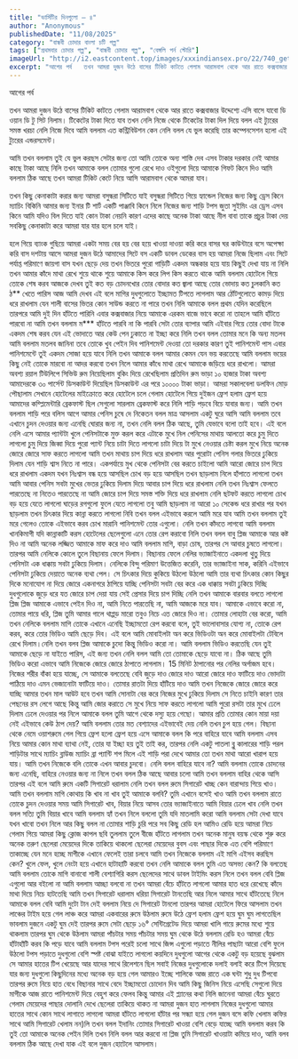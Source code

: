 ```yaml
---
title: "ভার্সিটির দিনগুলো – ৪"
author: "Anonymous"
publishedDate: "11/08/2025"
category: "বান্ধবী চোদার বাংলা চটি গল্প"
tags: ["প্রথমবার চোদার গল্প", "বান্ধবী চোদার গল্প", "বেঙ্গলি পর্ন স্টোরি"]
imageUrl: "http://i2.eastcontent.top/images/xxxindiansex.pro/22/740_gets_fucked.jpg"
excerpt: "আগের পর্ব   তখন আমরা দুজন উঠে বাসের টিকিট কাটতে গেলাম আরামবাগ থেকে আর রাতে কক্সবাজার উদ্দেশ্যে এসি বাসে যাবো ডি ওয়ান ডি টু সিট নিলাম। টিকেটের টাকা দিতে যাব তখন নেলি নিজে থেকে টিকেটের টাকা দিল দিয়ে ব..."
---
```


আগের পর্ব


তখন আমরা দুজন উঠে বাসের টিকিট কাটতে গেলাম আরামবাগ থেকে আর রাতে কক্সবাজার উদ্দেশ্যে এসি বাসে যাবো ডি ওয়ান ডি টু সিট নিলাম। টিকেটের টাকা দিতে যাব তখন নেলি নিজে থেকে টিকেটের টাকা দিল দিয়ে বলল এই ট্যুরের সমস্ত খরচা নেলি নিজে দিবে আমি বললাম এত কন্ট্রিবিউশন কেন নেলি বলল যে ভুল করেছি তার কম্পেনসেশন হলো এই ট্যুরের এন্ডরসমেন্ট।


আমি তখন বললাম তুই যে ভুল করছস সেটার জন্য তো আমি তোকে অন্য শাস্তি দেব এসব টাকার দরকার নেই আমার কাছে টাকা আছে নিলি তখন আমাকে বলল তোমার গুলো রেখে দাও ওইগুলো দিয়ে আমাকে গিফট কিনে দিও আমি বললাম ঠিক আছে তখন আমরা টিকিট কেটে নিয়ে আসি আরামবাগ থেকে আমরা যাব।


তখন কিছু কেনাকাটা করার জন্য আমরা বসুন্ধরা সিটিতে যাই বসুন্ধরা সিটিতে গিয়ে হ্যান্ডেল নিজের জন্য কিছু ড্রেস কিনে ম্যাচিং বিকিনি আমার জন্য ইনার টি শার্ট একটি পাঞ্জাবি কিনে নিলে নিজের জন্য শাড়ি টপস জুতা সুইমিং এর ড্রেস এসব কিনে আমি যদিও বিল দিতে যাই কোন টাকা নেয়নি কারণ এদের কাছে অনেক টাকা আছে নীল বাবা তাকে প্রচুর টাকা দেয় সবকিছু কেনাকাটা করে আমরা যার যার হলে চলে যাই।


হলে গিয়ে ব্যাংক গুছিয়ে আমরা একটা সময় বের হয় বের হয়ে খাওয়া দাওয়া করি করে বাসর ঘর কাউন্টারে বসে অপেক্ষা করি বাস দশটায় আসে আমরা দুজন উঠে আমাদের সিটে বস একটি ডাবল ডেকের বাস হয় আমরা নিজে ছিলাম এবং সিটে পর্যাপ্ত পরিমাণে জায়গা বাস যখন ছেড়ে দেয় তখন ভিতরে পুরো গাড়িটি একদম অন্ধকার হয়ে যায় কিছুই দেখা যায় না নিলি তখন আমার কাঁদে মাথা রেখে শুয়ে থাকে শুয়ে আমাকে কিস করে লিপ কিস করতে থাকে আমি বললাম হোটেলে গিয়ে তোকে শেষ করব আজকে দেখব তুই কত বড় চোদনখোর তোর বোদার কত জ্বালা আছে তোর ভোদায় কত চুলকানি কত ঠ** খেতে পারিস আজ আমি দেখব এই বলে মাগির দুধগুলোতে ইচ্ছামত টিপতে লাগলাম আর ঠোঁটগুলোতে কামড় দিয়ে ধরে রাখলাম যেন শালী বাসের ভিতর কোন সাউন্ড করতে না পারে তখন নিলি আমাকে বলল প্রথম যেদিন করেছিলে তারপরে আমি দুই দিন হাঁটতে পারিনি এবার কক্সবাজার নিয়ে আমাকে এরকম বাজে ভাবে করো না তাহলে আমি হাঁটতে পারবো না আমি তখন বললাম ম*** হাঁটতে পারবি না কি পারবি সেটা তোর ব্যাপার আমি এইবার গিয়ে তোর বোদা টাকে একদম শেষ করব যেন এই ভোদাতে আর কেউ পেন ঢুকাতে না ইচ্ছা করে নিলি তখন বলল তোমার মনে কি অন্য মতলব আমি বললাম মতলব জানিনা তবে তোকে খুব পেইন দিব পানিশমেন্ট দেওয়া তো দরকার কারণ তুই পানিশমেন্ট পাস এবার পানিশমেন্টে তুই একদম সোজা হয়ে যাবে নিলি তখন আমাকে বলল আমার কেমন যেন ভয় করতেছে আমি বললাম ভয়ের কিছু নেই তোকে মারবো না আদর করবো তখন নিলে আমার কাঁধে মাথা রেখে আমাকে জড়িয়ে ধরে রাখলো। আমরা অবশ্য রয়াল টিউলিপে সিভিউ রুম নিয়েছিলাম বুকিং দিয়ে রেখেছিলাম প্রতিদিন রুম ভাড়া ১০ হাজার টাকা অবশ্য আমাদেরকে ৩০ পার্সেন্ট ডিসকাউন্ট দিয়েছিল ডিসকাউন্ট এর পরে ১০০০০ টাকা ভাড়া। আমরা সকালবেলা ডলফিন মোড় পৌছালাম সেখানে হোটেলের মাইক্রোতে করে হোটেলে চলে গেলাম হোটেলে গিয়ে দুইজন ফ্রেশ হলাম ফ্রেশ হয়ে আমাদের কম্প্লিমেন্টারি ব্রেকফাস্ট ছিল সেগুলো সারলাম ব্রেকফাস্ট করে নিলি শাড়ি পড়বে বিচে যাবার জন্য। আমি তখন বললাম শাড়ি পরে বলিস আগে আমার পেনিস চুষে দে নিকেতন বলল মাত্র আসলাম একটু ঘুরে আসি আমি বললাম তবে এখানে চুদন দেওয়ার জন্য এনেছি ঘোরার জন্য না, তখন নেলি বলল ঠিক আছে, তুমি যেভাবে বলো তাই হবে। এই বলে নেলি এসে আমার প্যান্টটা খুলে পেনিসটাকে মুক্ত করল করে এটাকে মুখে নিল পেনিসের মাথায় আলতো করে চুমু দিতে লাগলো চুমু দিয়ে জিব্বা দিয়ে পুরো প্যান্ট নিয়ে চাটা দিতে লাগলো চাটা দিয়ে টা মুখে নেওয়ার চেষ্টা করল মুখে নিয়ে অনেক জোরে জোরে সাফ করতে লাগলো আমি তখন মাথায় চাপ দিয়ে ধরে রাখলাম আর পুরোটা পেনিস গলার ভিতরে ঢুকিয়ে দিলাম যেন শাড়ি শ্বাস নিতে না পারে। একপর্যায়ে মুখ থেকে পেনিসটা বের করতে চাইলো আমি আরো জোরে চাপ দিয়ে ধরে রাখলাম একদম যখন নিঃশ্বাস বন্ধ হয়ে আসছিল চোখ বড় হয়ে আসছিল তখন ছাড়লাম নিলে হাঁপাতে লাগলো তখন আমি আবার পেনিস সবটা মুখের ভেতর ঢুকিয়ে দিলাম দিয়ে আবার চাপ দিয়ে ধরে রাখলাম নেলি তখন নিঃশ্বাস ফেলতে পারতেছে না নিতেও পারতেছে না আমি জোরে চাপ দিয়ে সমস্ত শক্তি দিয়ে ধরে রাখলাম নেলি ছটফট করতে লাগলো চোখ বড় হয়ে যেতে লাগলো ঘাড়ের রগগুলো ফুলে যেতে লাগলো তবু আমি ছাড়লাম না আরো ১০ সেকেন্ড ধরে রাখার পর যখন ছাড়লাম তখন চিৎকার দিয়ে কান্না করতে লাগলো নিবি তখন বলল এইভাবে করলে আমি মরে যাব আমি তখন বললাম তুই মরে গেলেও তোকে এইভাবে করব চোখ মারানি পানিশমেন্ট তোর এগুলো। নেলি তখন কাঁদতে লাগবো আমি বললাম খানকিমাগী যদি কান্নাকাটি করস হোটেলের ছেলেগুলো এনে তোর রেপ করাবো নিলি তখন বলল বাবু প্লিজ আমাকে আর কষ্ট দিও না আমি অনেক লজ্জিত আমাকে মাফ করে দাও আমি বললাম মাগি, বাড়া চোষ, তারপর সে আবার চুষতে লাগলো। তারপর আমি নেলিকে কোলে তুলে বিছানায় ফেলে দিলাম। বিছানায় ফেলে নেলির ভ্যাজাইনাতে একদলা থুতু দিয়ে পেনিসটা এক ধাক্কায় সবটা ঢুকিয়ে দিলাম। নেলিকে বিন্দু পরিমাণ উত্তেজিত করেনি, তার ভ্যাজাইনা সাক, করিনি এইভাবে পেনিসটা ঢুকিয়ে দেয়াতে অনেক ব্যথা পেল। সে চিৎকার দিয়ে কুকিয়ে উঠলো উঠলো আমি তার ব্যথা চিৎকার কোন কিছুর দিকে মনোযোগ না দিয়ে জোরে একনাগরে ঠাপিয়ে যাচ্ছি পেনিসটা সবটা বের করে এক ধাক্কায় সবটা ঢুকিয়ে দিচ্ছি দুধগুলোকে জুড়ে ধরে যত জোরে চাপ দেয়া যায় সেই প্রেসার দিয়ে চাপ দিচ্ছি নেলি তখন আমাকে বারবার বলতে লাগলো প্লিজ প্লিজ আমাকে এভাবে পেইন দিও না, আমি নিতে পারতেছি না, আমি আজকে মরে যাব। আমাকে এভাবে করো না, তোমার পায়ে ধরি, প্লিজ তুমি আমার গালে থাপ্পড় মারো তবুও নিচে এত জোরে দিও না। তোমার লোহাটা বের করো, আমি তখন নেলিকে বললাম মাগি তোকে এখানে এনেছি ইচ্ছামতো রেপ করবো বলে, তুই ভালোবাসার যোগ্য না, তোকে রেপ করব, করে তোর ভিডিও আমি ছেড়ে দিব। এই বলে আমি মোবাইলটা অন করে ভিডিওটা অন করে মোবাইলটা টেবিলে রেখে দিলাম।নেলি তখন বলব প্লিজ আমাকে চুদো কিন্তু ভিডিও করো না। আমি বললাম ভিডিও করতেছি যেন তুই আমাকে ছেড়ে না যাইতে পারিস, এই জন্য তখন নেলি বলল আমি তো তোমাকে ছেড়ে যাবো না। ঠিক আছে তুমি ভিডিও করো এভাবে আমি নিজেকে জোরে জোরে ঠাপাতে লাগলাম। 15 মিনিট ঠাপানোর পর নেলির অর্গাজম হবে। নিজের শরীর বাঁকা হয়ে যাচ্ছে, সে আমাকে বলতেছে বেবি জুড়ে দাও জোরে দাও আরো জোরে দাও ফাটিয়ে দাও ভোদাটা পাঠিয়ে দাও এমন ভেজানোটা ফাটিয়ে দাও। তোমার রাতটা দিয়ে হাঁটিয়ে দাও আমি তখন নিজেকে জোরে জোরে করে যাচ্ছি আমার তখন‌ মাল আউট হবে তখন আমি সোনাটা বের করে নিজের মুখে ঢুকিয়ে দিলাম সে নিতে চাইনি কারণ তার পেছনের রস লেগে আছে কিন্তু আমি জোর করাতে সে মুখে নিয়ে সাফ করতে লাগলো আমি পুরো রসটা তার মুখে ঢেলে দিলাম ঢেলে দেওয়ার পর নিলে আমাকে বলল তুমি আগে থেকে দস্যু হয়ে গেছো। আমার প্রতি তোমার কোন মায়া দয়া নেই এইভাবে কেউ ঠাপ দেয়? আমি বললাম তোর মত বেশ্যাদের এইভাবেই দেয় নেলি তখন চুপ হয়ে গেল। বিছানা থেকে নেমে ওয়াশরুমে গেল গিয়ে ফ্রেশ হলো ফ্রেশ হয়ে এসে আমাকে বলল কি পরে বাহিরে যাবে আমি বললাম এসব নিয়ে আমার কোন মাথা ব্যাথা নেই, তোর যা ইচ্ছা হয় তুই তাই কর, তারপর নেলি একটু পাতলা ব্লু কালারের শাড়ি পরল শাড়িটার সাথে ম্যাচিং ব্লাউজ ম্যাচিং ব্রা প্যান্টি শপ মিলে এই শাড়ি পরা দেখে আমার তো তখন মাথা আরো খারাপ হয়ে যায়। আমি তখন নিজেকে বলি তোকে এখন আবার চুদবো। নেলি বলল বাহিরে যাবে না? আমি বললাম তোকে চোদনের জন্য এনেছি, বাহিরে নেওয়ার জন্য না নিলে তখন বলল ঠিক আছে আবার চলো আমি তখন বললাম বাহির থেকে আসি তারপর এই বলে আমি রুমে একটি সিগারেট ধরালাম নেলি তখন বলল রুমে সিগারেট খাচ্ছ কেন বারান্দায় গিয়ে খাও। আমি তখন বললাম মাগি কোথায় কি খাব না খাব তুই আমাকে বলবি? তুমি এখানে বসেই খাও আমি তখন বললাম রাতে তোকে চুদন দেওয়ার সময় আমি সিগারেট খাব, বিয়ার নিয়ে আসব তোর ভ্যাজাইনাতে আমি বিয়ার ঢেলে খাব নেলি তখন বলল সত্যি তুমি বিয়ার খাবে আমি বললাম হ্যাঁ তখন নিলে বললো তুমি যদি মাতলামি করো আমি বললাম সেটা দেখা যাবে যখন খাবো তখন নিলে আর কিছু বলল না তোমার শাড়ি চুরি পরে সব কিছু রেডি হল আমিও রেডি হয়ে আমরা নিচে গেলাম গিয়ে আমরা কিছু ক্লোজ কাপল ছবি তুললাম তুলে বীজে হাঁটতে লাগলাম তখন অনেক মানুষ বয়স্ক থেকে শুরু করে অনেক তরুণ ছেলেরা মেয়েদের দিকে তাকিয়ে থাকলো ছেলেরা মেয়েদের বুবস এবং পাছার দিকে এত বেশি পরিমাণে তাকাচ্ছে যেন মনে হচ্ছে মাগীকে এখানে ফেলেই তারা চলবে আমি তখন নিজেকে বললাম এই মাগি এইসব করছিস কেন? খুলে ফেল, খুলে নেংটা হয়ে এখানে হাটাহাটি করবো তখন নেলি আমাকে বলল তুমি এত অসভ্য কেন? কি বলতেছ আমি বললাম তোকে মাগি বানাবো শালী বেশ্যাগিরি করস ছেলেদের সাথে ডাবল টাইমিং করস নিলে তখন বলল বেবি প্লিজ এগুলো আর বইলো না আমি বললাম আচ্ছা বলবো না তখন আমরা বেঁচে হাঁটতে লাগলো আমার হাত ধরে রেখেছে কাঁদে মাথা দিয়ে নিচে হাটতেছি আমি তখন সিগারেট ধরালাম ধরিয়া সিগারেট টানতেছি আর নিলে আমার সাথে হাঁটতেছে নিলে আমাকে বলল বেবি আমি দুটো টান দেই বললাম নিয়ে দে সিগারেট টানলো তারপর আমরা হোটেলে ফিরে আসলাম তখন লাঞ্চের টাইম হয়ে গেল লাঞ্চ করে আমরা একবারের রুমে উঠলাম রুমে উঠে ফ্রেশ হলাম ফ্রেশ হয়ে ঘুম ঘুম লাগতেছিল ভাবলাম দুজনে একটু ঘুম দেই তারপর রুমে সেটা ছেড়ে ১৬° সেন্টিগ্রেটেড দিয়ে আমরা খালি গায়ে রুমের মধ্যে শুয়ে থাকলাম তারপর ঘুম থেকে উঠলাম আমরা পাঁচটার সময় পাঁচটার সময় ঘুম থেকে উঠে বললাম রেডি হও আমরা বেঁচে হাঁটাহাঁটি করব কি পড়ে যাবে আমি বললাম টপস পরেই চলো সাথে জিন্স এগুলো পড়াতে নীলির পাছাটা আরো বেশি ফুলে উঠলো টপস পড়াতে দুধগুলো বেশি স্পষ্ট বোঝা যাইতে লাগলো কয়দিনে দুধগুলো আগের থেকে একটু বড় হয়েছে বুঝলাম সে আমার হাতের টিপ খেয়েছে আর যাদের সাথে রিলেশনে ছিল সবাই নিজের দুধগুলোকে দলাই বলাই করে টিপে দিয়েছে যার জন্য দুধগুলো কিছুদিনের মধ্যে অনেক বড় হয়ে গেল আমারও ইচ্ছে শালিকে আজ রাতে এক ঘন্টা শুধু দুধ টিপবো তারপর রুমে নিয়ে হাত বেধে বিছানার সাথে বেদে ইচ্ছামতো চোদোন দিব আমি কিছু জিনিস নিয়ে এসেছি সেগুলো দিয়ে মাগীকে আজ রাতে পানিশমেন্ট দিয়ে বেহুশ করে ফেলব কিন্তু আমার এই প্ল্যানের কথা নিলি জানেনা আমরা বেঁচে ঘুরতে গেলাম মেয়েদের পাছার দোলানি দেখে ছেলেরা তাকিয়ে থাকত না আমরা দুজন হাত লাগলাম নিজের দুধগুলো আমার হাতের সাথে কোন সাথে লাগাতে লাগলো আমরা হাঁটতে লাগলো হাঁটার পর সন্ধ্যা হয়ে গেল দুজন বসে কফি খেলাম কফির সাথে আমি সিগারেট খেলাম নন)লি তখন বলল ইদানিং তোমার সিগারেট খাওয়া বেশি বেড়ে যাচ্ছে আমি বললাম করব কি তুই তো আমাকে অনেক পেইন দিলি তখন নিলি বলল আর করবো না প্লিজ তুমি সিগারেট খাওয়াটা কমিয়ে দাও, আমি বলব বললাম ঠিক আছে দেখা যাক এই বলে দুজন হোটেলে আসলাম।
